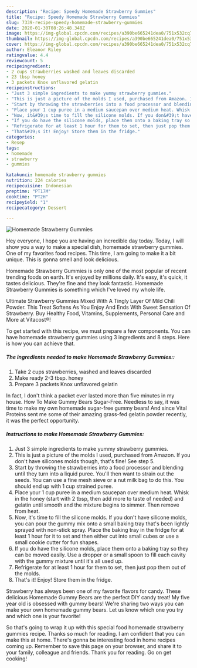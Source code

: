 ```yaml
---
description: "Recipe: Speedy Homemade Strawberry Gummies"
title: "Recipe: Speedy Homemade Strawberry Gummies"
slug: 7339-recipe-speedy-homemade-strawberry-gummies
date: 2020-01-30T08:26:48.348Z
image: https://img-global.cpcdn.com/recipes/a390be665241dea0/751x532cq70/homemade-strawberry-gummies-recipe-main-photo.jpg
thumbnail: https://img-global.cpcdn.com/recipes/a390be665241dea0/751x532cq70/homemade-strawberry-gummies-recipe-main-photo.jpg
cover: https://img-global.cpcdn.com/recipes/a390be665241dea0/751x532cq70/homemade-strawberry-gummies-recipe-main-photo.jpg
author: Eleanor Riley
ratingvalue: 4.4
reviewcount: 5
recipeingredient:
- 2 cups strawberries washed and leaves discarded
- 23 tbsp honey
- 3 packets Knox unflavored gelatin
recipeinstructions:
- "Just 3 simple ingredients to make yummy strawberry gummies."
- "This is just a picture of the molds I used, purchased from Amazon. If you don&#39;t have silicones molds though, that&#39;s fine! See step 5."
- "Start by throwing the strawberries into a food processor and blending until they turn into a liquid puree. You&#39;ll then want to strain out the seeds. You can use a fine mesh sieve or a nut milk bag to do this. You should end up with 1 cup strained puree."
- "Place your 1 cup puree in a medium saucepan over medium heat. Whisk in the honey (start with 2 tbsp, then add more to taste of needed) and gelatin until smooth and the mixture begins to simmer. Then remove from heat."
- "Now, it&#39;s time to fill the silicone molds. If you don&#39;t have silicone molds, you can pour the gummy mix onto a small baking tray that&#39;s been lightly sprayed with non-stick spray. Place the baking tray in the fridge for at least 1 hour for it to set and then either cut into small cubes or use a small cookie cutter for fun shapes."
- "If you do have the silicone molds, place them onto a baking tray so they can be moved easily. Use a dropper or a small spoon to fill each cavity with the gummy mixture until it&#39;s all used up."
- "Refrigerate for at least 1 hour for them to set, then just pop them out of the molds."
- "That&#39;s it! Enjoy! Store them in the fridge."
categories:
- Resep
tags:
- homemade
- strawberry
- gummies

katakunci: homemade strawberry gummies
nutrition: 224 calories
recipecuisine: Indonesian
preptime: "PT17M"
cooktime: "PT2H"
recipeyield: "1"
recipecategory: Dessert

---
```



![Homemade Strawberry Gummies](https://img-global.cpcdn.com/recipes/a390be665241dea0/751x532cq70/homemade-strawberry-gummies-recipe-main-photo.jpg)

Hey everyone, I hope you are having an incredible day today. Today, I will show you a way to make a special dish, homemade strawberry gummies. One of my favorites food recipes. This time, I am going to make it a bit unique. This is gonna smell and look delicious.

Homemade Strawberry Gummies is only one of the most popular of recent trending foods on earth. It's enjoyed by millions daily. It's easy, it's quick, it tastes delicious. They're fine and they look fantastic. Homemade Strawberry Gummies is something which I've loved my whole life.

Ultimate Strawberry Gummies Mixed With A Tingly Layer Of Mild Chili Powder. This Treat Softens As You Enjoy And Ends With Sweet Sensation Of Strawberry. Buy Healthy Food, Vitamins, Supplements, Personal Care and More at Vitacost®!


To get started with this recipe, we must prepare a few components. You can have homemade strawberry gummies using 3 ingredients and 8 steps. Here is how you can achieve that.

##### The ingredients needed to make Homemade Strawberry Gummies::

1. Take 2 cups strawberries, washed and leaves discarded
1. Make ready 2-3 tbsp. honey
1. Prepare 3 packets Knox unflavored gelatin


In fact, I don&#39;t think a packet ever lasted more than five minutes in my house. How To Make Gummy Bears Sugar-Free. Needless to say, it was time to make my own homemade sugar-free gummy bears! And since Vital Proteins sent me some of their amazing grass-fed gelatin powder recently, it was the perfect opportunity. 

##### Instructions to make Homemade Strawberry Gummies:

1. Just 3 simple ingredients to make yummy strawberry gummies.
1. This is just a picture of the molds I used, purchased from Amazon. If you don&#39;t have silicones molds though, that&#39;s fine! See step 5.
1. Start by throwing the strawberries into a food processor and blending until they turn into a liquid puree. You&#39;ll then want to strain out the seeds. You can use a fine mesh sieve or a nut milk bag to do this. You should end up with 1 cup strained puree.
1. Place your 1 cup puree in a medium saucepan over medium heat. Whisk in the honey (start with 2 tbsp, then add more to taste of needed) and gelatin until smooth and the mixture begins to simmer. Then remove from heat.
1. Now, it&#39;s time to fill the silicone molds. If you don&#39;t have silicone molds, you can pour the gummy mix onto a small baking tray that&#39;s been lightly sprayed with non-stick spray. Place the baking tray in the fridge for at least 1 hour for it to set and then either cut into small cubes or use a small cookie cutter for fun shapes.
1. If you do have the silicone molds, place them onto a baking tray so they can be moved easily. Use a dropper or a small spoon to fill each cavity with the gummy mixture until it&#39;s all used up.
1. Refrigerate for at least 1 hour for them to set, then just pop them out of the molds.
1. That&#39;s it! Enjoy! Store them in the fridge.


Strawberry has always been one of my favorite flavors for candy. These delicious Homemade Gummy Bears are the perfect DIY candy treat! My five year old is obsessed with gummy bears! We&#39;re sharing two ways you can make your own homemade gummy bears. Let us know which one you try and which one is your favorite! 

So that's going to wrap it up with this special food homemade strawberry gummies recipe. Thanks so much for reading. I am confident that you can make this at home. There's gonna be interesting food in home recipes coming up. Remember to save this page on your browser, and share it to your family, colleague and friends. Thank you for reading. Go on get cooking!
